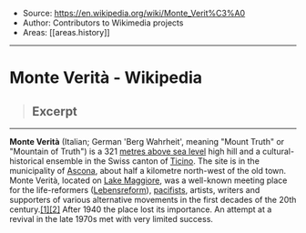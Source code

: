 
- Source: https://en.wikipedia.org/wiki/Monte_Verit%C3%A0
- Author: Contributors to Wikimedia projects
- Areas: [[areas.history]]

***

# Monte Verità - Wikipedia

> ## Excerpt
> 

---
**Monte Verità** (Italian; German 'Berg Wahrheit', meaning "Mount Truth" or "Mountain of Truth") is a 321 [metres above sea level](https://en.wikipedia.org/wiki/Metres_above_the_Sea_(Switzerland) "Metres above the Sea (Switzerland)") high hill and a cultural-historical ensemble in the Swiss canton of [Ticino](https://en.wikipedia.org/wiki/Ticino "Ticino"). The site is in the municipality of [Ascona](https://en.wikipedia.org/wiki/Ascona "Ascona"), about half a kilometre north-west of the old town. Monte Verità, located on [Lake Maggiore](https://en.wikipedia.org/wiki/Lake_Maggiore "Lake Maggiore"), was a well-known meeting place for the life-reformers ([Lebensreform](https://en.wikipedia.org/wiki/Lebensreform "Lebensreform")), [pacifists](https://en.wikipedia.org/wiki/Pacifists "Pacifists"), artists, writers and supporters of various alternative movements in the first decades of the 20th century.[\[1\]](https://en.wikipedia.org/wiki/Monte_Verit%C3%A0#cite_note-1)[\[2\]](https://en.wikipedia.org/wiki/Monte_Verit%C3%A0#cite_note-DD-2) After 1940 the place lost its importance. An attempt at a revival in the late 1970s met with very limited success.
